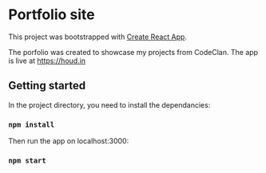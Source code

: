 # Portfolio site

This project was bootstrapped with [Create React App](https://github.com/facebook/create-react-app).

The porfolio was created to showcase my projects from CodeClan. The app is live at https://houd.in

## Getting started

In the project directory, you need to install the dependancies:

### `npm install`

Then run the app on localhost:3000:

### `npm start`
